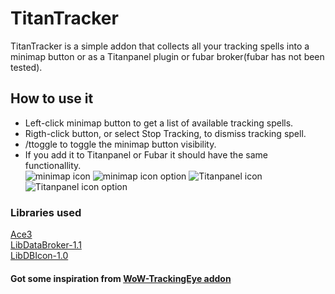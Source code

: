 # TitanTracker

TitanTracker is a simple addon that collects all your tracking spells into a minimap button or as a Titanpanel plugin or fubar broker(fubar has not been tested).

## How to use it

* Left-click minimap button to get a list of available tracking spells.
* Rigth-click button, or select Stop Tracking, to dismiss tracking spell.
* /ttoggle to toggle the minimap button visibility.
* If you add it to Titanpanel or Fubar it should have the same functionallity.<br/>
![minimap icon](https://imgur.com/WWkA7i0.png)
![minimap icon option](https://imgur.com/nylf6jX.png)
![Titanpanel icon](https://imgur.com/VIKhLtP.png)
![Titanpanel icon option](https://imgur.com/xndI110.png)

### Libraries used

[Ace3](https://www.wowace.com/projects/ace3)  
[LibDataBroker-1.1](https://www.wowace.com/projects/libdatabroker-1-1)  
[LibDBIcon-1.0](https://www.wowace.com/projects/libdbicon-1-0)

#### Got some inspiration from [WoW-TrackingEye addon](https://github.com/Linden-Ryuujin/WoW-TrackingEye)

